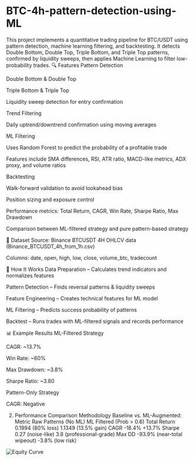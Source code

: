 # BTC-4h-pattern-detection-using-ML
This project implements a quantitative trading pipeline for BTC/USDT using pattern detection, machine learning filtering, and backtesting. It detects Double Bottom, Double Top, Triple Bottom, and Triple Top patterns, confirmed by liquidity sweeps, then applies Machine Learning to filter low-probability trades.
🔍 Features
Pattern Detection

Double Bottom & Double Top

Triple Bottom & Triple Top

Liquidity sweep detection for entry confirmation

Trend Filtering

Daily uptrend/downtrend confirmation using moving averages

ML Filtering

Uses Random Forest to predict the probability of a profitable trade

Features include SMA differences, RSI, ATR ratio, MACD-like metrics, ADX proxy, and volume ratios

Backtesting

Walk-forward validation to avoid lookahead bias

Position sizing and exposure control

Performance metrics: Total Return, CAGR, Win Rate, Sharpe Ratio, Max Drawdown

Comparison between ML-filtered strategy and pure pattern-based strategy

📂 Dataset
Source: Binance BTCUSDT 4H OHLCV data (Binance_BTCUSDT_4h_from_1h.csv)

Columns: date, open, high, low, close, volume_btc, tradecount

🚀 How It Works
Data Preparation – Calculates trend indicators and normalizes features

Pattern Detection – Finds reversal patterns & liquidity sweeps

Feature Engineering – Creates technical features for ML model

ML Filtering – Predicts success probability of patterns

Backtest – Runs trades with ML-filtered signals and records performance

📊 Example Results
ML-Filtered Strategy

CAGR: ~13.7%

Win Rate: ~60%

Max Drawdown: ~3.8%

Sharpe Ratio: ~3.80

Pattern-Only Strategy

CAGR: Negative

2. Performance Comparison Methodology
Baseline vs. ML-Augmented:
Metric	Raw Patterns (No ML)	ML Filtered (Prob > 0.6)
Total Return	0.1994 (80% loss)	1.1349 (13.5% gain)
CAGR	-18.4%	+13.7%
Sharpe	0.27 (noise-like)	3.8 (professional-grade)
Max DD	-93.9% (near-total wipeout)	-3.8% (low risk)

![Equity Curve](images/equity_curve.png) 


